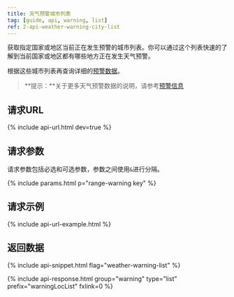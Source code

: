 ```yaml
---
title: 天气预警城市列表
tag: [guide, api, warning, list]
ref: 2-api-weather-warning-city-list
---
```


获取指定国家或地区当前正在发生预警的城市列表。你可以通过这个列表快速的了解到当前国家或地区都有哪些地方正在发生天气预警。

根据这些城市列表再查询详细的[预警数据](/docs/api/warning/weather-warning/)。

> **提示：**关于更多天气预警数据的说明，请参考[预警信息](/docs/resource/warning-info/)

## 请求URL

{% include api-url.html dev=true %}

## 请求参数

请求参数包括必选和可选参数，参数之间使用`&`进行分隔。

{% include params.html p="range-warning key" %}

## 请求示例

{% include api-url-example.html %}

## 返回数据

{% include api-snippet.html flag="weather-warning-list" %}

{% include api-response.html group="warning" type="list" prefix="warningLocList" fxlink=0 %}

